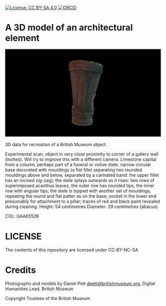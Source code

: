 
[![License: CC BY-SA 4.0](https://img.shields.io/badge/License-CC%20BY--SA%204.0-lightgrey.svg)](http://creativecommons.org/licenses/by-sa/4.0/) 
[![ORCiD](https://img.shields.io/badge/ORCiD-0000--0002--0246--2335-green.svg)](http://orcid.org/0000-0002-0246-2335)
# A 3D model of an architectural element

![](architectural.gif)

3D data for recreation of a British Museum object.

Experimental scan, object in very close proximity to corner of a gallery wall (inches). Will try to improve this with a different camera.
Limestone capital from a column, perhaps part of a funeral or votive stele; narrow circular base decorated with mouldings (a flat fillet separating two rounded mouldings above and below, separated by a carinated band: the upper fillet has an incised zig-zag); the stele splays outwards as it rises: two rows of superimposed acanthus leaves, the outer row has rounded tips, the inner row with angular tips; the stele is topped with another set of mouldings, repeating the round and flat patter as on the base; socket in the lower end presumably for attachment to a pillar; traces of red and black paint revealed during cleaning.
Height: 54 centimetres Diameter: 29 centimetres (abacus) 

COL: GAA65528

# LICENSE
The contents of this repository are licensed under CC-BY-NC-SA

# Credits
Photographs and models by Daniel Pett <dpett@britishmuseum.org>, Digital Humanities Lead, British Museum

Copyright Trustees of the British Museum
